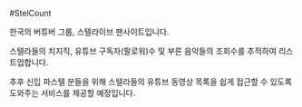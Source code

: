 #StelCount

한국의 버튜버 그룹, 스텔라이브 팬사이트입니다.

스텔라들의 치지직, 유튜브 구독자(팔로워)수 및 부른 음악들의 조회수를 추적하여 리스트업합니다.

추후 신입 파스텔 분들을 위해 스텔라들의 유튜브 동영상 목록을 쉽게 접근할 수 있도록 도와주는 서비스를 제공할 예정입니다.
